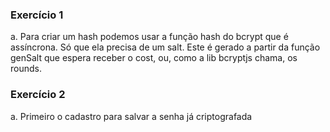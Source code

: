 ### Exercício 1
a. Para criar um hash podemos usar a função hash do bcrypt
que é assíncrona.
 Só que ela precisa de um salt. Este é gerado a partir da função genSalt que espera receber o cost, ou, como a lib bcryptjs chama, os rounds.

### Exercício 2
a. Primeiro o cadastro para salvar a senha já criptografada 